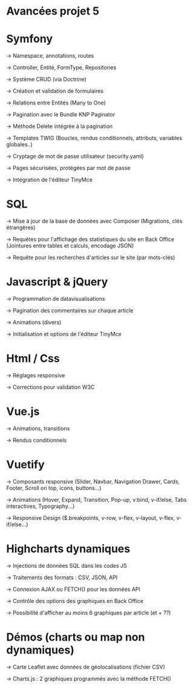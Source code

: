 # Avancées projet 5

# Symfony

-> Namespace, annotations, routes

-> Controller, Entité, FormType, Repositories

-> Système CRUD (via Doctrine)

-> Création et validation de formulaires

-> Relations entre Entités (Many to One)

-> Pagination avec le Bundle KNP Paginator

-> Méthode Delete intégrée à la pagination

-> Templates TWIG (Boucles, rendus conditionnels, attributs, variables globales..)

-> Cryptage de mot de passe utilisateur (security.yaml)

-> Pages sécurisées, protégées par mot de passe

-> Intégration de l'éditeur TinyMce


# SQL

-> Mise à jour de la base de données avec Composer (Migrations, clés étrangères) 

-> Requêtes pour l'affichage des statistiques du site en Back Office (Jointures entre tables et calculs, encodage JSON)

-> Requête pour les recherches d'articles sur le site (par mots-clés)


# Javascript & jQuery

-> Programmation de datavisualisations

-> Pagination des commentaires sur chaque article

-> Animations (divers)

-> Initialisation et options de l'éditeur TinyMce


# Html / Css

-> Réglages responsive

-> Corrections pour validation W3C


# Vue.js 

-> Animations, transitions

-> Rendus conditionnels


# Vuetify

-> Composants responsive (Slider, Navbar, Navigation Drawer, Cards, Footer, Scroll on top, icons, buttons...)

-> Animations (Hover, Expand, Transition, Pop-up, v:bind, v-if/else, Tabs interactives, Typography...)

-> Responsive Design ($.breakpoints, v-row, v-flex, v-layout, v-flex, v-if/else...)


# Highcharts dynamiques

-> Injections de données SQL dans les codes JS

-> Traitements des formats : CSV, JSON, API

-> Connexion AJAX ou FETCH() pour les données API

-> Contrôle des options des graphiques en Back Office

-> Possibilité d'afficher au moins 6 graphiques par article (et + ??)


# Démos (charts ou map non dynamiques) 

-> Carte Leaflet avec données de géolocalisations (fichier CSV)

-> Charts.js : 2 graphiques programmés avec la méthode FETCH()

